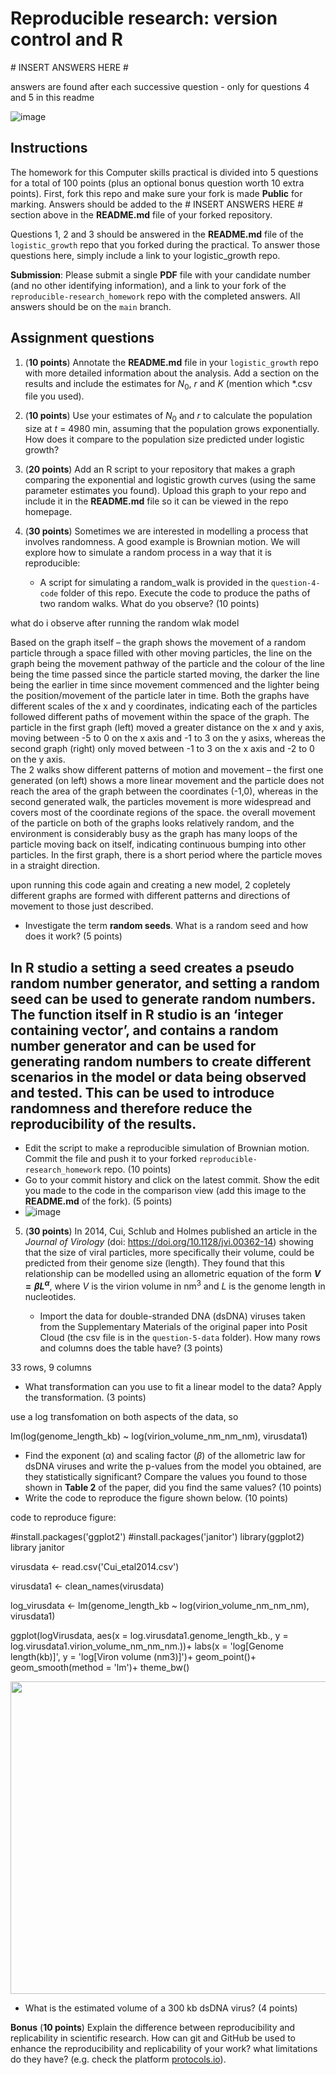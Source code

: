# Reproducible research: version control and R

\# INSERT ANSWERS HERE #

answers are found after each successive question - only for questions 4 and 5 in this readme


![image](https://github.com/hannahugboma/reproducible-research_homework/assets/150162434/761be67d-b4fc-47b6-8271-198466ac151c)


## Instructions

The homework for this Computer skills practical is divided into 5 questions for a total of 100 points (plus an optional bonus question worth 10 extra points). First, fork this repo and make sure your fork is made **Public** for marking. Answers should be added to the # INSERT ANSWERS HERE # section above in the **README.md** file of your forked repository.

Questions 1, 2 and 3 should be answered in the **README.md** file of the `logistic_growth` repo that you forked during the practical. To answer those questions here, simply include a link to your logistic_growth repo.

**Submission**: Please submit a single **PDF** file with your candidate number (and no other identifying information), and a link to your fork of the `reproducible-research_homework` repo with the completed answers. All answers should be on the `main` branch.

## Assignment questions 

1) (**10 points**) Annotate the **README.md** file in your `logistic_growth` repo with more detailed information about the analysis. Add a section on the results and include the estimates for $N_0$, $r$ and $K$ (mention which *.csv file you used).
   
2) (**10 points**) Use your estimates of $N_0$ and $r$ to calculate the population size at $t$ = 4980 min, assuming that the population grows exponentially. How does it compare to the population size predicted under logistic growth? 

3) (**20 points**) Add an R script to your repository that makes a graph comparing the exponential and logistic growth curves (using the same parameter estimates you found). Upload this graph to your repo and include it in the **README.md** file so it can be viewed in the repo homepage.
   
4) (**30 points**) Sometimes we are interested in modelling a process that involves randomness. A good example is Brownian motion. We will explore how to simulate a random process in a way that it is reproducible:

   - A script for simulating a random_walk is provided in the `question-4-code` folder of this repo. Execute the code to produce the paths of two random walks. What do you observe? (10 points)

what do i observe after running the random wlak model

Based on the graph itself – the graph shows the movement of a random particle through a space filled with other moving particles, the line on the graph being the movement pathway of the particle and the colour of the line being the time passed since the particle started moving, the darker the line being the earlier in time since movement commenced and the lighter being the position/movement of the particle later in time. Both the graphs have different scales of the x and y coordinates, indicating each of the particles followed different paths of movement within the space of the graph. The particle in the first graph (left) moved a greater distance on the x and y axis, moving between -5 to 0 on the x axis and -1 to 3 on the y asixs, whereas the second graph (right) only moved between -1 to 3 on the x axis and -2 to 0 on the y axis.  
The 2 walks show different patterns of motion and movement – the first one generated (on left) shows a more linear movement and the particle does not reach the area of the graph between the coordinates (-1,0), whereas in the second generated walk, the particles movement is more widespread and covers most of the coordinate regions of the space. the overall movement of the particle on both of the graphs looks relatively random, and the environment is considerably busy as the graph has many loops of the particle moving back on itself, indicating continuous bumping into other particles. In the first graph, there is a short period where the particle moves in a straight direction.

upon running this code again and creating a new model, 2 copletely different graphs are formed with different patterns and directions of movement to those just described.
  
   - Investigate the term **random seeds**. What is a random seed and how does it work? (5 points)

In R studio a setting a seed creates a pseudo random number generator, and setting a random seed can be used to generate random numbers. The function itself in R studio is an ‘integer containing vector’, and contains a random number generator and can be used for generating random numbers to create different scenarios in the model or data being observed and tested. This can be used to introduce randomness and therefore reduce the reproducibility of the results.
   - 
   - Edit the script to make a reproducible simulation of Brownian motion. Commit the file and push it to your forked `reproducible-research_homework` repo. (10 points)
   - Go to your commit history and click on the latest commit. Show the edit you made to the code in the comparison view (add this image to the **README.md** of the fork). (5 points)
   - ![image](https://github.com/hannahugboma/reproducible-research_homework/assets/150162434/761be67d-b4fc-47b6-8271-198466ac151c)

5) (**30 points**) In 2014, Cui, Schlub and Holmes published an article in the *Journal of Virology* (doi: https://doi.org/10.1128/jvi.00362-14) showing that the size of viral particles, more specifically their volume, could be predicted from their genome size (length). They found that this relationship can be modelled using an allometric equation of the form **$`V = \beta L^{\alpha}`$**, where $`V`$ is the virion volume in nm<sup>3</sup> and $`L`$ is the genome length in nucleotides.

   - Import the data for double-stranded DNA (dsDNA) viruses taken from the Supplementary Materials of the original paper into Posit Cloud (the csv file is in the `question-5-data` folder). How many rows and columns does the table have? (3 points)

33 rows, 9 columns

   - What transformation can you use to fit a linear model to the data? Apply the transformation. (3 points)

use a log transfomation on both aspects of the data, so

lm(log(genome_length_kb) ~ log(virion_volume_nm_nm_nm), virusdata1)

   - Find the exponent ($\alpha$) and scaling factor ($\beta$) of the allometric law for dsDNA viruses and write the p-values from the model you obtained, are they statistically significant? Compare the values you found to those shown in **Table 2** of the paper, did you find the same values? (10 points)
   - Write the code to reproduce the figure shown below. (10 points)

code to reproduce figure:

#install.packages('ggplot2')
#install.packages('janitor')
library(ggplot2)
library janitor

virusdata <- read.csv('Cui_etal2014.csv')

virusdata1 <- clean_names(virusdata)

log_virusdata <- lm(genome_length_kb ~ log(virion_volume_nm_nm_nm), virusdata1)

ggplot(logVirusdata, aes(x = log.virusdata1.genome_length_kb.,
                         y = log.virusdata1.virion_volume_nm_nm_nm.))+
  labs(x = 'log[Genome length(kb)]',
       y = 'log[Viron volume (nm3)]')+
  geom_point()+
  geom_smooth(method = 'lm')+
  theme_bw()

  <p align="center">
     <img src="https://github.com/josegabrielnb/reproducible-research_homework/blob/main/question-5-data/allometric_scaling.png" width="600" height="500">
  </p>

  - What is the estimated volume of a 300 kb dsDNA virus? (4 points)

**Bonus** (**10 points**) Explain the difference between reproducibility and replicability in scientific research. How can git and GitHub be used to enhance the reproducibility and replicability of your work? what limitations do they have? (e.g. check the platform [protocols.io](https://www.protocols.io/)).
